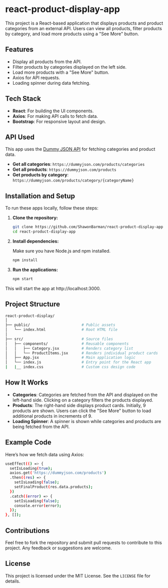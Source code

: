 # react-product-display-app

This project is a React-based application that displays products and product categories from an external API. Users can view all products, filter products by category, and load more products using a "See More" button.

## Features

- Display all products from the API.
- Filter products by categories displayed on the left side.
- Load more products with a "See More" button.
- Axios for API requests.
- Loading spinner during data fetching.

## Tech Stack

- **React**: For building the UI components.
- **Axios**: For making API calls to fetch data.
- **Bootstrap**: For responsive layout and design.

## API Used

This app uses the [Dummy JSON API](https://dummyjson.com/) for fetching categories and product data.

- **Get all categories**: `https://dummyjson.com/products/categories`
- **Get all products**: `https://dummyjson.com/products`
- **Get products by category**: `https://dummyjson.com/products/category/{categoryName}`

## Installation and Setup

To run these apps locally, follow these steps:

1. **Clone the repository:**

   ```bash
   git clone https://github.com/ShawonBarman/react-product-display-app.git
   cd react-product-display-app
   ```

2. **Install dependencies:**

   Make sure you have Node.js and npm installed.

   ```bash
   npm install
   ```

3. **Run the applications:**

   ```bash
   npm start
   ```

This will start the app at http://localhost:3000.

## Project Structure

  ```bash
  react-product-display/
  │
  ├── public/                       # Public assets
  │   └── index.html                # Root HTML file
  │
  ├── src/                          # Source files
  │   ├── components/               # Reusable components
  │   │   ├── Category.jsx          # Renders category list
  │   │   └── ProductItems.jsx      # Renders individual product cards
  │   ├── App.jsx                   # Main application logic
  │   └── index.js                  # Entry point for the React app
  |   |__ index.css                 # Custom css design code

  ```

## How It Works

- **Categories**: Categories are fetched from the API and displayed on the left-hand side. Clicking on a category filters the products displayed.
- **Products**: The right-hand side displays product cards. Initially, 9 products are shown. Users can click the "See More" button to load additional products in increments of 9.
- **Loading Spinner**: A spinner is shown while categories and products are being fetched from the API.

## Example Code

Here’s how we fetch data using Axios:

  ```bash
  useEffect(() => {
    setIsLoading(true);
    axios.get('https://dummyjson.com/products')
    .then((res) => {
      setIsLoading(false);
      setFinalProduct(res.data.products);
    })
    .catch((error) => {
      setIsLoading(false);
      console.error(error);
    });
  }, []);
  ```

## Contributions

Feel free to fork the repository and submit pull requests to contribute to this project. Any feedback or suggestions are welcome.

## License

This project is licensed under the MIT License. See the `LICENSE` file for details.
